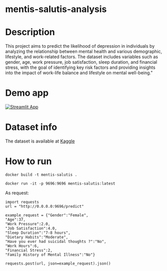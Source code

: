 # mentis-salutis-analysis
# Description
This project aims to predict the likelihood of depression in individuals by analyzing the relationship between mental health and various demographic, lifestyle, and work-related factors. The dataset includes variables such as gender, age, work pressure, job satisfaction, sleep duration, and financial stress, with the goal of identifying key risk factors and providing insights into the impact of work-life balance and lifestyle on mental well-being."
# Demo app
[![Streamlit App](https://static.streamlit.io/badges/streamlit_badge_black_white.svg)](https://dmamayeva-mentis-salutis-analysis-streamlit-app-qyfxju.streamlit.app)
# Dataset info
The dataset is available at [Kaggle]([https://website-name.com](https://www.kaggle.com/datasets/ikynahidwin/depression-professional-dataset))
# How to run
```
docker build -t mentis-salutis .
```
```
docker run -it -p 9696:9696 mentis-salutis:latest
```
As request:
```
import requests
url = "http://0.0.0.0:9696/predict"

example_request = {"Gender":"Female",
"Age":37,
"Work Pressure":2.0,
"Job Satisfaction":4.0,
"Sleep Duration":"7-8 hours",
"Dietary Habits":"Moderate",
"Have you ever had suicidal thoughts ?":"No",
"Work Hours":6,
"Financial Stress":2,
"Family History of Mental Illness":"No"}

requests.post(url, json=example_request).json()
```
